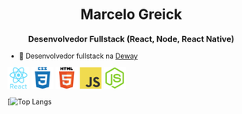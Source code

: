 <h1 align="center">Marcelo Greick</h1>
<h3 align="center">Desenvolvedor Fullstack (React, Node, React Native)</h3>

- 🔭 Desenvolvedor fullstack na [Deway](https://www.instagram.com/dewayoficial/)


<p align="left">
  <img src="https://raw.githubusercontent.com/devicons/devicon/master/icons/react/react-original-wordmark.svg" alt="react" width="45" height="45"/>
  <img src="https://raw.githubusercontent.com/devicons/devicon/master/icons/css3/css3-plain-wordmark.svg" alt="css3"  width="45" height="45"/>
  <img src="https://raw.githubusercontent.com/devicons/devicon/master/icons/html5/html5-original-wordmark.svg" alt="html5"  width="45" height="45"/>
  <img src="https://raw.githubusercontent.com/devicons/devicon/master/icons/javascript/javascript-original.svg" alt="javascript" width="45" height="45"/>
  <img src="https://raw.githubusercontent.com/devicons/devicon/master/icons/nodejs/nodejs-original.svg" alt="nodejs" width="45" height="45"/>
</p>

[![Top Langs](https://github-readme-stats.vercel.app/api/top-langs/?username=marcelogreick)

<!--
**Marcelogreick/Marcelogreick** is a ✨ _special_ ✨ repository because its `README.md` (this file) appears on your GitHub profile.

Here are some ideas to get you started:

- 🔭 I’m currently working on ...
- 🌱 I’m currently learning ...
- 👯 I’m looking to collaborate on ...
- 🤔 I’m looking for help with ...
- 💬 Ask me about ...
- 📫 How to reach me: ...
- 😄 Pronouns: ...
- ⚡ Fun fact: ...
-->
